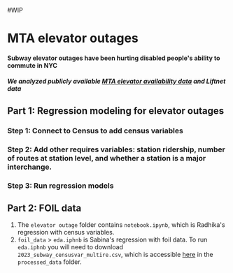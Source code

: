 
#WIP
# MTA elevator outages

#### Subway elevator outages have been hurting disabled people's ability to commute in NYC
##### We analyzed publicly available [MTA elevator availability data](https://metrics.mta.info/?subway/elevatorescalatoravailability) and Liftnet data

## Part 1: Regression modeling for elevator outages

### Step 1: Connect to Census to add census variables

### Step 2: Add other requires variables: station ridership, number of routes at station level, and whether a station is a major interchange.

### Step 3: Run regression models 


## Part 2: FOIL data




 
1. The `elevator outage` folder contains `notebook.ipynb`, which is Radhika's regression with census variables.
2. `foil_data` > `eda.iphnb` is Sabina's regression with foil data. 
To run `eda.iphnb` you will need to download `2023_subway_censusvar_multire.csv`, which is accessible [here](https://drive.google.com/drive/folders/1uZcIPkzq6sTAGxfVR--rEgShWm6Izdwq?usp=drive_link) in the `processed_data` folder.
